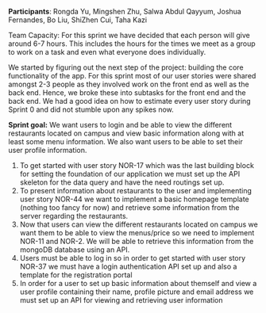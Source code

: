 **Participants**: Rongda Yu, Mingshen Zhu, Salwa Abdul Qayyum, Joshua Fernandes, Bo Liu, ShiZhen Cui, Taha Kazi

Team Capacity: For this sprint we have decided that each person will give around 6-7 hours. This includes the hours for the times we meet as a group to work on a task and even what everyone does individually.

We started by figuring out the next step of the project: building the core functionality of the app. For this sprint most of our user stories were shared amongst 2-3 people as they involved work on the front end as well as the back end. Hence, we broke these into subtasks for the front end and the back end. 
We had a good idea on how to estimate every user story during Sprint 0 and did not stumble upon any spikes now.

**Sprint goal:** We want users to login and be able to view the different restaurants located on campus and view basic information along with at least some menu information.
We also want users to be able to set their user profile information. 

1. To get started with user story NOR-17 which was the last building block for setting the foundation of our application we must set up the API skeleton for the data query and have the need routings set up.
2. To present information about restaurants to the user and implementing user story NOR-44 we want to implement a basic homepage template (nothing too fancy for now) and retrieve some information from the server regarding the restaurants.
3. Now that users can view the different restaurants located on campus we want them to be able to view the menus/price so we need to implement NOR-11 and NOR-2. We will be able to retrieve this information from the mongoDB database using an API.
4. Users must be able to log in so in order to get started with user story NOR-37 we must have a login authentication API set up and also a template for the registration portal
5. In order for a user to set up basic information about themself and view a user profile containing their name, profile picture and email address we must set up an API for viewing and retrieving user information
